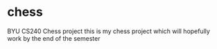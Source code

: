 # chess
BYU CS240 Chess project
this is my chess project which will hopefully work by the end of the semester
